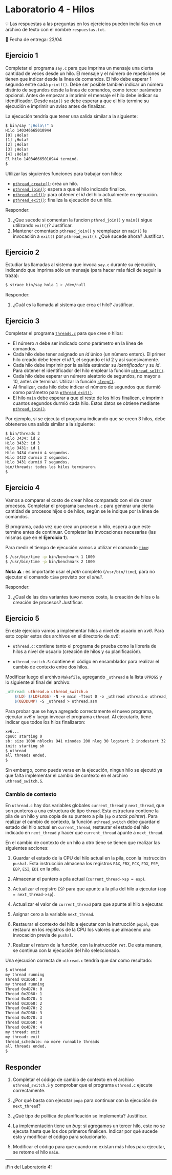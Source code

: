 # Laboratorio 4 - Hilos

:bulb: Las respuestas a las preguntas en los ejercicios pueden incluirlas en un archivo de texto con el nombre `respuestas.txt`.

:date: Fecha de entrega: 23/04

## Ejercicio 1

Completar el programa `say.c` para que imprima un mensaje una cierta cantidad de veces desde un hilo. El mensaje y el número de repeticiones se tienen que indicar desde la línea de comandos. El hilo debe esperar 1 segundo entre cada `printf()`. Debe ser posible también indicar un número distinto de segundos desde la línea de comandos, como tercer parámetro opcional. Antes de empezar a imprimir el mensaje el hilo debe indicar su identificador. Desde `main()` se debe esperar a que el hilo termine su ejecución e imprimir un aviso antes de finalizar.

La ejecución tendría que tener una salida similar a la siguiente:

```sh
$ bin/say "¡Hola\!" 5
Hilo 140346665010944
[0] ¡Hola!
[1] ¡Hola!
[2] ¡Hola!
[3] ¡Hola!
[4] ¡Hola!
El hilo 140346665010944 terminó.
$
```

Utilizar las siguientes funciones para trabajar con hilos:

* [`pthread_create()`](http://man7.org/linux/man-pages/man3/pthread_create.3.html): crea un hilo.
* [`pthread_join()`](http://man7.org/linux/man-pages/man3/pthread_join.3.html): espera a que el hilo indicado finalice.
* [`pthread_self()`](http://man7.org/linux/man-pages/man3/pthread_self.3.html): para obtener el _id_ del hilo actualmente en ejecución.
* [`pthread_exit()`](http://man7.org/linux/man-pages/man3/pthread_exit.3.html): finaliza la ejecución de un hilo.

Responder:

1. ¿Que sucede si comentan la funcion `pthred_join()` y `main()` sigue utilizando `exit()`? Justificar.
2. Mantener comentado `pthread_join()` y reemplazar en `main()` la invocación a `exit()` por `pthread_exit()`. ¿Qué sucede ahora? Justificar.

## Ejercicio 2

Estudiar las llamadas al sistema que invoca `say.c` durante su ejecución, indicando que imprima sólo un mensaje (para hacer más fácil de seguir la traza):

```sh
$ strace bin/say hola 1 > /dev/null
```

Responder:

1. ¿Cuál es la llamada al sistema que crea el hilo? Justificar.

## Ejercicio 3

Completar el programa [`threads.c`](threads.c) para que cree *n* hilos:

* El número *n* debe ser indicado como parámetro en la línea de comandos.
* Cada hilo debe tener asignado un _id_ único (un número entero). El primer hilo creado debe tener el _id_ 1, el segundo el _id_ 2 y así sucesivamente.
* Cada hilo debe imprimir por la salida estándar su *identificador* y su _id_. Para obtener el identificador del hilo emplear la función [`pthread_self()`](http://man7.org/linux/man-pages/man3/pthread_self.3.html).
* Cada hilo debe esperar un número aleatorio de segundos, no mayor a 10, antes de terminar. Utilizar la función [`sleep()`](http://man7.org/linux/man-pages/man3/sleep.3.html).
* Al finalizar, cada hilo debe indicar el número de segundos que durmió como parámetro para  [`pthread_exit()`](http://man7.org/linux/man-pages/man3/pthread_exit.3.html).
* El hilo `main` debe esperar a que el resto de los hilos finalicen, e imprimir cuantos segundos durmió cada hilo. Estos datos se obtiene mediante [`pthread_join()`](http://man7.org/linux/man-pages/man3/pthread_join.3.html).

Por ejemplo, si se ejecuta el programa indicando que se creen 3 hilos, debe obtenerse una salida similar a la siguiente:

```bash
$ bin/threads 3
Hilo 3434: id 2
Hilo 3432: id 3
Hilo 3431: id 1
Hilo 3434 durmió 4 segundos.
Hilo 3432 durmió 2 segundos.
Hilo 3431 durmió 7 segundos.
bin/threads: todos los hilos terminaron.
$
```

## Ejercicio 4

Vamos a comparar el costo de crear hilos comparado con el de crear procesos. Completar el programa `benchmark.c` para generar una cierta cantidad de procesos hijos o de hilos, según se le indique por la línea de comandos.

El programa, cada vez que crea un proceso o hilo, espera a que este termine antes de continuar. Completar las invocaciones necesarias (las mismas que en el **Ejercicio 1**).

Para medir el tiempo de ejecución vamos a utilizar el comando [`time`](http://man7.org/linux/man-pages/man1/time.1.html):

```sh
$ /usr/bin/time -p bin/benchmark 1 1000
$ /usr/bin/time -p bin/benchmark 2 1000
```

**Nota** :warning: : es importante usar el _path_ completo (`/usr/bin/time`), para no ejecutar el comando `time` provisto por el _shell_. 

Responder:

1. ¿Cual de las dos variantes tuvo menos costo, la creación de hilos o la creación de procesos? Justificar.

## Ejercicio 5

En este ejercicio vamos a implementar hilos a nivel de usuario en _xv6_. Para esto copiar estos dos archivos en el directorio de _xv6_:

* `uthread.c`: contiene tanto el programa de prueba como la librería de hilos a nivel de usuario (creación de hilos y su planificación).

* `uthread_switch.S`: contiene el código en ensamblador para realizar el cambio de contexto entre dos hilos.

Modificar luego el archivo `Makefile`, agregando `_uthread` a la lista `UPROGS` y lo siguiente al final del archivo:

```Makefile
_uthread: uthread.o uthread_switch.o
	$(LD) $(LDFLAGS) -N -e main -Ttext 0 -o _uthread uthread.o uthread_switch.o $(ULIB)
	$(OBJDUMP) -S _uthread > uthread.asm
```

Para probar que se haya agregado correctamente el nuevo programa, ejecutar _xv6_ y luego invocar el programa `uthread`. Al ejecutarlo, tiene indicar que todos los hilos finalizaron:

```sh
xv6...
cpu0: starting 0
sb: size 1000 nblocks 941 ninodes 200 nlog 30 logstart 2 inodestart 32 bmap start 58
init: starting sh
$ uthread
all threads ended.
$
```

Sin embargo, como puede verse en la ejecución, ningun hilo se ejecutó ya que falta implementar el cambio de contexto en el archivo `uthread_switch.S`.

### Cambio de contexto

En `uthread.c` hay dos variables globales `current_thread` y `next_thread`, que son punteros a una estructura de tipo `thread`. Esta estructura contiene la pila de un hilo y una copia de su puntero a pila (`sp` o _stack pointer_). Para realizar el cambio de contexto, la función `uthread_switch` debe guardar el estado del hilo actual en `current_thread`, restaurar el estado del hilo indicado en `next_thread` y hacer que `current_thread` apunte a `next_thread`.

En el cambio de contexto de un hilo a otro tiene se tienen que realizar las siguientes acciones:

1. Guardar el estado de la CPU del hilo actual en la pila, ccon la instrucción `pushal`. Esta instrucción almacena los registros `EAX`, `EBX`, `ECX`, `EDX`, `ESP`, `EBP`, `ESI`, `EDI` en la pila.

2. Almacenar el puntero a pila actual (`current_thread->sp = esp`).

3. Actualizar el registro `ESP` para que apunte a la pila del hilo a ejecutar (`esp = next_thread->sp`).

4. Actualizar el valor de `current_thread` para que apunte al hilo a ejecutar.

5. Asignar cero a la variable `next_thread`.

6. Restaurar el contexto del hilo a ejecutar con la instrucción `popal`, que restaura en los registros de la CPU los valores que almaceno una invocación previa de `pushal`.

7. Realizar el _return_ de la función, con la instrucción `ret`. De esta manera, se continua con la ejecución del hilo seleccionado.

Una ejecución correcta de `uthread.c` tendría que dar como resultado:

```bash
$ uthread
my thread running
Thread 0x2D68: 0
my thread running
Thread 0x4D70: 0
Thread 0x2D68: 1
Thread 0x4D70: 1
Thread 0x2D68: 2
Thread 0x4D70: 2
Thread 0x2D68: 3
Thread 0x4D70: 3
Thread 0x2D68: 4
Thread 0x4D70: 4
my thread: exit
my thread: exit
thread_schedule: no more runnable threads
all threads ended.
$
```

## Responder

1. Completar el código de cambio de contexto en el archivo `uthread_switch.S` y comprobar que el programa `uthread.c` ejecute correctamente.

2. ¿Por qué basta con ejecutar `popa` para continuar con la ejecución de `next_thread`?

3. ¿Qué tipo de política de planificación se implementa? Justificar.

4. La implementación tiene un _bug_: si agregamos un tercer hilo, este no se ejecuta hasta que los dos primeros finalicen. Indicar por qué sucede esto y modificar el código para solucionarlo.

5. Modificar el código para que cuando no existan más hilos para ejecutar, se retome el hilo `main`.

---

¡Fin del Laboratorio 4!
